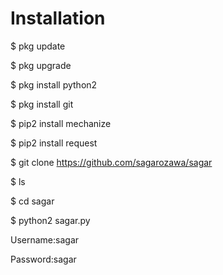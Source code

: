 # Installation

$ pkg update 

$ pkg upgrade

$ pkg install python2

$ pkg install git

$ pip2 install mechanize

$ pip2 install request

$ git clone https://github.com/sagarozawa/sagar

$ ls

$ cd sagar

$ python2 sagar.py


Username:sagar

Password:sagar
